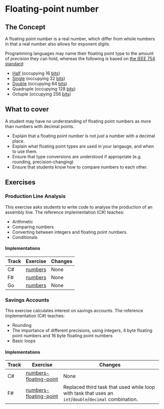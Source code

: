 # Floating-point number

## The Concept

A floating point number is a real number, which differ from whole numbers in that a real number also allows for exponent digits.

Programming languages may name their floating point type to the amount of _precision_ they can hold, whereas the following is based on [the IEEE 754 standard][wiki-ieee754]:

- [Half][type-half] (occupying 16 [bits][type-bit])
- [Single][type-single] (occupying 32 [bits][type-bit])
- [Double][type-double] (occupying 64 [bits][type-bit])
- Quadruple (occupying 128 [bits][type-bit])
- Octuple (occupying 256 [bits][type-bit])

## What to cover

A student may have no understanding of floating point numbers as more than numbers with decimal points.

- Explain that a floating point number is not _just_ a number with a decimal place.
- Explain what floating point types are used in your langauge, and when to use them.
- Ensure that type conversions are understood if appropriate (e.g. rounding, precision-changing)
- Ensure that students know how to compare numbers to each other.

## Exercises

### Production Line Analysis

This exercise asks students to write code to analyse the production of an assembly line. The reference implementation (C#) teaches:

- Arithmetic
- Comparing numbers
- Converting between integers and floating point numbers.
- Conditionals

#### Implementations

| Track | Exercise                                         | Changes |
| ----- | ------------------------------------------------ | ------- |
| C#    | [numbers][implementation-csharp-production-line] | None    |
| F#    | [numbers][implementation-fsharp-production-line] | None    |
| Go    | [numbers][implementation-go-production-line]     | None    |

### Savings Accounts

This exercise calculates interest on savings accounts. The reference implementation (C#) teaches:

- Rounding
- The importance of different precisions, using integers, 4 byte floating point numbers and 16 byte floating point numbers
- Basic loops

#### Implementations

| Track | Exercise                                                         | Changes                                                                                               |
| ----- | ---------------------------------------------------------------- | ----------------------------------------------------------------------------------------------------- |
| C#    | [numbers-floating-point][implementation-csharp-savings-accounts] | None                                                                                                  |
| F#    | [numbers-floating-point][implementation-fsharp-savings-accounts] | Replaced third task that used while loop with task that uses an `int`/`double`/`decimal` combination. |

[type-bit]: ./bit.md
[type-double]: ./double.md
[type-half]: ./half.md
[type-single]: ./single.md
[wiki-ieee754]: https://en.wikipedia.org/wiki/IEEE_754
[implementation-csharp-production-line]: ../../languages/csharp/exercises/concept/numbers/.docs/introduction.md
[implementation-fsharp-production-line]: ../../languages/fsharp/exercises/concept/numbers/.docs/introduction.md
[implementation-go-production-line]: ../../languages/go/exercises/concept/numbers/.docs/introduction.md
[implementation-csharp-savings-accounts]: ../../languages/csharp/exercises/concept/floating-point-numbers/.docs/introduction.md
[implementation-fsharp-savings-accounts]: ../../languages/fsharp/exercises/concept/floating-point-numbers/.docs/introduction.md
